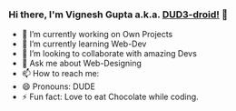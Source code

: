 ### Hi there, I'm Vignesh Gupta a.k.a. [DUD3-droid!](https://dud3-droid.github.io/Portfolio/) 👋
<!--
**DUD3-droid/DUD3-droid** is a ✨ _special_ ✨ repository because its `README.md` (this file) appears on your GitHub profile.
-->

- 🔭 I’m currently working on Own Projects
- 🌱 I’m currently learning Web-Dev
- 👯 I’m looking to collaborate with amazing Devs
- 💬 Ask me about Web-Designing
- 📫 How to reach me: 
- 😄 Pronouns: DUDE
- ⚡ Fun fact: Love to eat Chocolate while coding.

